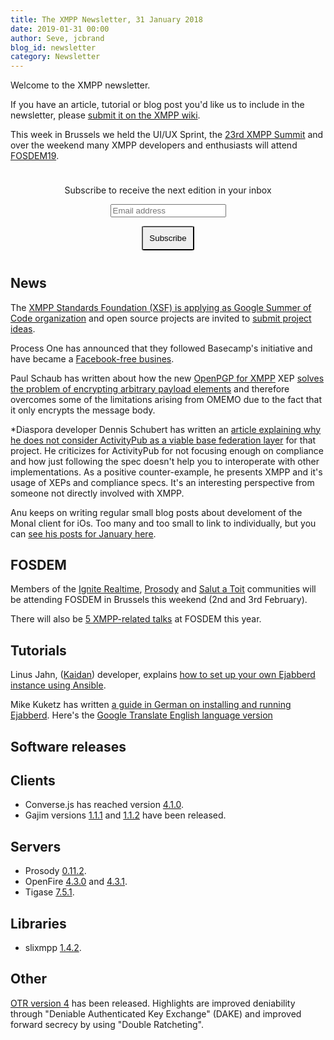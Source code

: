 ```yaml
---
title: The XMPP Newsletter, 31 January 2018
date: 2019-01-31 00:00
author: Seve, jcbrand
blog_id: newsletter
category: Newsletter
---
```


Welcome to the XMPP newsletter.

If you have an article, tutorial or blog post you'd like us to include in the
newsletter, please [submit it on the XMPP wiki](https://wiki.xmpp.org/web/News_and_Articles_for_the_next_XMPP_Newsletter).

This week in Brussels we held the UI/UX Sprint, the [23rd XMPP Summit](https://wiki.xmpp.org/web/Summit_23) and
over the weekend many XMPP developers and enthusiasts will attend [FOSDEM19](https://fosdem.org/2019/).

<form style="padding: 10px; text-align:center; margin-bottom: 30px;"
      action="https://tinyletter.com/xmpp" method="post" target="popupwindow"
      onsubmit="window.open('https://tinyletter.com/xmpp', 'popupwindow',
      'scrollbars=yes,width=800,height=600');return true">
<p><label for="tlemail">Subscribe to receive the next edition in your inbox</label></p>
<p><input type="text" placeholder="Email address" name="email" id="tlemail" /></p>
<input type="hidden" value="1" name="embed"/>
<input type="submit" style="padding: 10px; border-radius: 5%" value="Subscribe" />
</form>

## News

The [XMPP Standards Foundation (XSF) is applying as Google Summer of Code organization](https://xmpp.org/2019/01/google-summer-of-code-2019/)
and open source projects are invited to [submit project ideas](https://wiki.xmpp.org/web/GSoC/2019/Project_Ideas).

Process One has announced that they followed Basecamp's initiative and have became a
[Facebook-free busines](https://blog.process-one.net/moving-away-from-facebook/).

Paul Schaub has written about how the new [OpenPGP for XMPP](https://xmpp.org/extensions/xep-0374.html) XEP
[solves the problem of encrypting arbitrary payload elements](https://blog.jabberhead.tk/2019/01/17/unified-encrypted-payload-elements-for-xmpp/)
and therefore overcomes some of the limitations arising from OMEMO due to the fact that it only
encrypts the message body.

\*Diaspora developer Dennis Schubert has written an [article explaining why he does not consider
ActivityPub as a viable base federation layer](https://schub.io/blog/2019/01/13/activitypub-final-thoughts-one-year-later.html)
for that project. He criticizes for ActivityPub for not focusing enough on compliance
and how just following the spec doesn't help you to interoperate with other implementations.
As a positive counter-example, he presents XMPP and it's usage of XEPs and compliance specs.
It's an interesting perspective from someone not directly involved with XMPP.

Anu keeps on writing regular small blog posts about develoment of the Monal
client for iOs. Too many and too small to link to individually, but you can
[see his posts for January here](https://monal.im/2019/01/).

## FOSDEM

Members of the [Ignite Realtime](https://discourse.igniterealtime.org/t/ignite-realtime-goes-fosdem/84059),
[Prosody](https://blog.prosody.im/survey-2019-fosdem/) and [Salut a Toit](https://www.goffi.org/b/NQsienam2XDpRGbA5qHwTV/salut-fosdem-this-week)
communities will be attending FOSDEM in Brussels this weekend (2nd and 3rd February).

There will also be [5 XMPP-related talks](https://wiki.xmpp.org/web/FOSDEM_2019#Submitted_Talks) at FOSDEM this year.

## Tutorials

Linus Jahn, ([Kaidan](https://git.kaidan.im/kaidan/kaidan/)) developer,
explains [how to set up your own Ejabberd instance using Ansible](https://lnj.gitlab.io/post/ejabberd-ansible/).

Mike Kuketz has written [a guide in German on installing and running Ejabberd](https://www.kuketz-blog.de/ejabberd-installation-und-betrieb-eines-xmpp-servers/).
Here's the [Google Translate English language version](https://translate.google.com/translate?hl=&sl=de&tl=en&u=https%3A%2F%2Fwww.kuketz-blog.de%2Fejabberd-installation-und-betrieb-eines-xmpp-servers%2F)

## Software releases

## Clients

* Converse.js has reached version [4.1.0](https://github.com/conversejs/converse.js/releases/tag/v4.1.0).
* Gajim versions [1.1.1](https://dev.gajim.org/gajim/gajim/blob/gajim-1.1.1/ChangeLog) and [1.1.2](https://dev.gajim.org/gajim/gajim/blob/gajim-1.1.2/ChangeLog) have been released.

## Servers
* Prosody [0.11.2](https://blog.prosody.im/prosody-0-11-2-released/).
* OpenFire [4.3.0](https://discourse.igniterealtime.org/t/openfire-4-3-0-release/83843) and [4.3.1](https://discourse.igniterealtime.org/t/openfire-4-3-1-release/83988).
* Tigase [7.5.1](https://tigase.net/blog-entry/tigase-xmpp-server-v715-released).

## Libraries

* slixmpp [1.4.2](https://github.com/poezio/slixmpp/releases/tag/slix-1.4.2).

## Other

[OTR version 4](https://github.com/otrv4/otrv4/blob/master/otrv4.md) has been
released. Highlights are improved deniability through "Deniable Authenticated Key Exchange" (DAKE) and
improved forward secrecy by using "Double Ratcheting".
